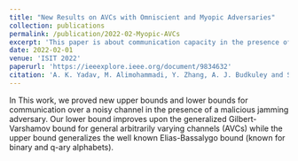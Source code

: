 ```yaml
---
title: "New Results on AVCs with Omniscient and Myopic Adversaries"
collection: publications
permalink: /publication/2022-02-Myopic-AVCs
excerpt: 'This paper is about communication capacity in the presence of a malicious jamming adversary.'
date: 2022-02-01
venue: 'ISIT 2022'
paperurl: 'https://ieeexplore.ieee.org/document/9834632'
citation: 'A. K. Yadav, M. Alimohammadi, Y. Zhang, A. J. Budkuley and S. Jaggi, "New Results on AVCs with Omniscient and Myopic Adversaries" 2022 IEEE International Symposium on Information Theory (ISIT), 2022.'
---
```

In This work, we proved new upper bounds and lower bounds for communication over a noisy channel in the presence of a malicious jamming adversary. Our lower bound improves upon the generalized Gilbert-Varshamov bound for general arbitrarily varying channels (AVCs) while the upper bound generalizes the well known Elias-Bassalygo bound (known for binary and q-ary alphabets).